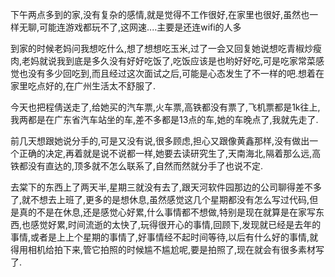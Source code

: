 下午两点多到的家,没有复杂的感情,就是觉得不工作很好,在家里也很好,虽然也一样无聊,可能连游戏都玩不了,这网速....主要是还连wifi的人多

到家的时候老妈问我想吃什么,想了想想吃玉米,过了一会又回复她说想吃青椒炒瘦肉,老妈就说我到底是多久没有好好吃饭了,吃饭应该是也哟好好吃,可是吃家常菜感觉也没有多少回吃到,而且经过这次面试之后,可能是心态发生了不一样的吧.想着在家里吃点好的,在广州生活太不舒服了.

今天也把程倩送走了,给她买的汽车票,火车票,高铁都没有票了,飞机票都是1k往上,我两都是在广东省汽车站坐的车,差不多都是13点的车,她的车晚点了,我就先走了.

前几天想跟她说分手的,可是又没有说,很多顾虑,担心又跟像黄鑫那样,没有做出一个正确的决定,再着就是说不说都一样,她要去读研究生了,天南海北,隔着那么远,高铁都没有直达的,顶多就不怎么联系了,自然而然就分手了也说不定.

去棠下的东西上了两天半,星期三就没有去了,跟天河软件园那边的公司聊得差不多了,就不想去上班了,更多的是想休息,虽然感觉这几个星期都没有怎么写过代码,但是真的不是在休息,还是感觉心好累,什么事情都不想做,特别是现在就算是在家写东西,也感觉好累,时间流逝的太快了,玩得很开心的事情,回顾下,发现就已经是去年的事情,或者是上上个星期的事情了,好事情经不起时间等待,以后有什么好的事情,就得用相机给拍下来,管它拍照的时候尴不尴尬呢,要是拍照了,现在就会有很多素材写了.